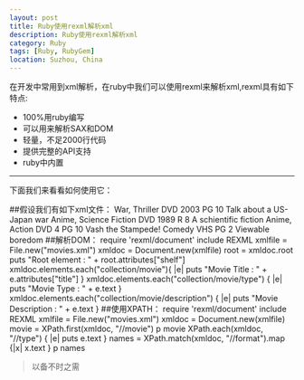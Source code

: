 ```yaml
---
layout: post
title: Ruby使用rexml解析xml
description: Ruby使用rexml解析xml
category: Ruby
tags: [Ruby, RubyGem]
location: Suzhou, China
---
```

在开发中常用到xml解析，在ruby中我们可以使用rexml来解析xml,rexml具有如下特点:

 - 100%用ruby编写
 - 可以用来解析SAX和DOM
 - 轻量，不足2000行代码
 - 提供完整的API支持
 - ruby中内置


----------
下面我们来看看如何使用它：

##假设我们有如下xml文件：
<collection shelf="New Arrivals">
	<movie title="Enemy Behind">
		<type>War, Thriller</type>
		<format>DVD</format>
		<year>2003</year>
		<rating>PG</rating>
		<stars>10</stars>
		<description>Talk about a US-Japan war</description>
	</movie>
	<movie title="Transformers">
		<type>Anime, Science Fiction</type>
		<format>DVD</format>
		<year>1989</year>
		<rating>R</rating>
		<stars>8</stars>
		<description>A schientific fiction</description>
	</movie>
	<movie title="Trigun">
		<type>Anime, Action</type>
		<format>DVD</format>
		<episodes>4</episodes>
		<rating>PG</rating>
		<stars>10</stars>
		<description>Vash the Stampede!</description>
	</movie>
	<movie title="Ishtar">
		<type>Comedy</type>
		<format>VHS</format>
		<rating>PG</rating>
		<stars>2</stars>
		<description>Viewable boredom</description>
	</movie>
</collection>
##解析DOM：
require 'rexml/document'
include REXML
xmlfile = File.new("movies.xml")
xmldoc = Document.new(xmlfile)
root = xmldoc.root
puts "Root element : " + root.attributes["shelf"]
xmldoc.elements.each("collection/movie"){
	|e| puts "Movie Title : " + e.attributes["title"]
}
xmldoc.elements.each("collection/movie/type") {
	|e| puts "Movie Type : " + e.text
}
xmldoc.elements.each("collection/movie/description") {
	|e| puts "Movie Description : " + e.text
}
##使用XPATH：
require 'rexml/document'
include REXML
xmlfile = File.new("movies.xml")
xmldoc = Document.new(xmlfile)
movie = XPath.first(xmldoc, "//movie")
p movie
XPath.each(xmldoc, "//type") { |e| puts e.text }
names = XPath.match(xmldoc, "//format").map {|x| x.text }
p names

> 以备不时之需
